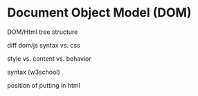 # Document Object Model (DOM)

DOM/Html tree structure

diff dom/js syntax vs. css

style vs. content vs. behavior


syntax (w3school)

position of putting <script></script> in html




